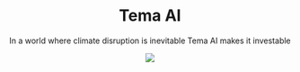 <div align="center">
    <h1 align="center">Tema AI</h2>
    <p align="center">In a world where climate disruption is inevitable Tema AI makes it    investable</p>
    <img src="images/WorldLoop.gif"/>
</div>